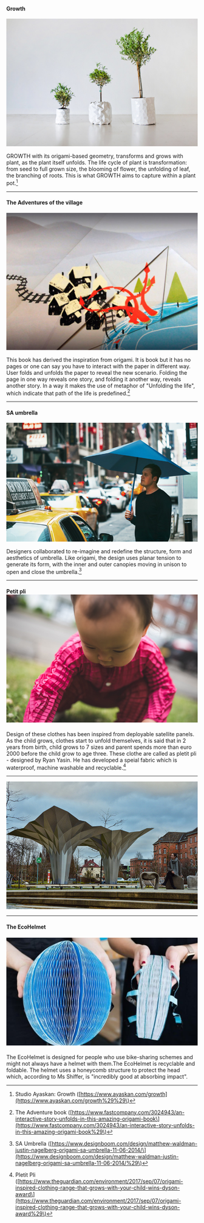 #### **Growth**

![](/assets/import.png)

GROWTH with its origami-based geometry, transforms and grows with plant, as the plant itself unfolds. The life cycle of plant is transformation: from seed to full grown size, the blooming of flower, the unfolding of leaf, the branching of roots. This is what GROWTH aims to capture within a plant pot.[^1]

---

#### **The Adventures of the village**

![](/assets/import2.png)

This book has derived the inspiration from origami. It is book but it has no pages or one can say you have to interact with the paper in different way. User folds and unfolds the paper to reveal the new scenario. Folding the page in one way reveals one story, and folding it another way, reveals another story. In a way it makes the use of metaphor of "Unfolding the life", which indicate that path of the life is predefined.[^3]

---

#### SA umbrella

![](/assets/import1.png)

Designers collaborated to re-imagine and redefine the structure, form and aesthetics of umbrella. Like origami, the design uses planar tension to generate its form, with the inner and outer canopies moving in unison to open and close the umbrella.[^2]

---

#### Petit pli![](/assets/petit-pli-ryan-mario-yasin-design_dezeen_2364_col_18.jpg)

Design of these clothes has been inspired from deployable satellite panels. As the child grows, clothes start to unfold themselves, it is said that in 2 years from birth, child grows to 7 sizes and parent spends more than euro 2000 before the child grow to age three. These clothe are called as pletit pli - designed by Ryan Yasin. He has developed a speial fabric which is waterproof, machine washable and recyclable.[^4]

---

![](/assets/alucobonddesignboom04.jpg)

---

#### The EcoHelmet

#### ![](/assets/_92472150_dyson3.jpg)

The EcoHelmet is designed for people who use bike-sharing schemes and might not always have a helmet with them.The EcoHelmet is recyclable and foldable. The helmet uses a honeycomb structure to protect the head which, according to Ms Shiffer, is "incredibly good at absorbing impact".

[^1]: Studio Ayaskan: Growth \([https://www.ayaskan.com/growth](https://www.ayaskan.com/growth%29%29\)

[^2]: SA Umbrella \([https://www.designboom.com/design/matthew-waldman-justin-nagelberg-origami-sa-umbrella-11-06-2014/\](https://www.designboom.com/design/matthew-waldman-justin-nagelberg-origami-sa-umbrella-11-06-2014/%29\)

[^3]: The Adventure book \([https://www.fastcompany.com/3024943/an-interactive-story-unfolds-in-this-amazing-origami-book\](https://www.fastcompany.com/3024943/an-interactive-story-unfolds-in-this-amazing-origami-book%29\)

[^4]: Pletit Pli \([https://www.theguardian.com/environment/2017/sep/07/origami-inspired-clothing-range-that-grows-with-your-child-wins-dyson-award\](https://www.theguardian.com/environment/2017/sep/07/origami-inspired-clothing-range-that-grows-with-your-child-wins-dyson-award%29\)

